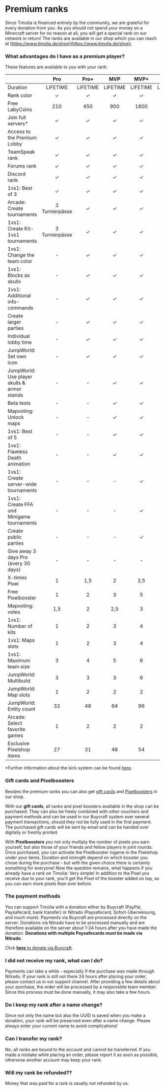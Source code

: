 # Premium ranks
Since Timolia is financed entirely by the community, we are grateful for every donation from you. 
As you should not spend your money on a Minecraft server for no reason at all, you will get a special rank on our network in return! 
The ranks are available in our shop which you can reach at [https://www.timolia.de/shop](https://www.timolia.de/shop).  

### What advantages do I have as a premium player?
These features are available to you with your rank:

|                                                  | <span class='pro'>Pro</span> | <span class='pro'>Pro+</span> | <span class='mvp'>MVP</span> | <span class='mvp'>MVP+</span> | <span class='expert'>Expert</span> |
|:-------------------------------------------------|:----------------------------:|:-----------------------------:|:----------------------------:|:-----------------------------:|:----------------------------------:|
| Duration                                         |           LIFETIME           |           LIFETIME            |           LIFETIME           |           LIFETIME            |              LIFETIME              |
| Rank color                                       |           &check;            |            &check;            |           &check;            |            &check;            |              &check;               |
| Free LabyCoins                                   |             210              |              450              |             900              |             1800              |                3000                |
| Join full servers*                               |           &check;            |            &check;            |           &check;            |            &check;            |              &check;               |
| Access to the Premium Lobby                      |           &check;            |            &check;            |           &check;            |            &check;            |              &check;               |
| TeamSpeak rank                                   |           &check;            |            &check;            |           &check;            |            &check;            |              &check;               |
| Forums rank                                      |           &check;            |            &check;            |           &check;            |            &check;            |              &check;               |
| Discord rank                                     |           &check;            |            &check;            |           &check;            |            &check;            |              &check;               |
| 1vs1: Best of 3                                  |           &check;            |            &check;            |           &check;            |            &check;            |              &check;               |
| Arcade: Create tournaments                       |        3 Turnierpässe        |            &check;            |           &check;            |            &check;            |              &check;               |
| 1vs1: Create Kit-1vs1 tournaments                |        3 Turnierpässe        |            &check;            |           &check;            |            &check;            |              &check;               |
| 1vs1: Change the team color                      |              -               |            &check;            |           &check;            |            &check;            |              &check;               |
| 1vs1: Blocks as skulls                           |              -               |            &check;            |           &check;            |            &check;            |              &check;               |
| 1vs1: Additional info-commands                   |              -               |            &check;            |           &check;            |            &check;            |              &check;               |
| Create larger parties                            |              -               |            &check;            |           &check;            |            &check;            |              &check;               |
| Individual lobby time                            |              -               |            &check;            |           &check;            |            &check;            |              &check;               |
| JumpWorld: Set own icon                          |              -               |            &check;            |           &check;            |            &check;            |              &check;               |
| JumpWorld: Use player skulls & armor stands      |              -               |               -               |           &check;            |            &check;            |              &check;               |
| Beta tests                                       |              -               |               -               |           &check;            |            &check;            |              &check;               |
| Mapvoting: Unlock maps                           |              -               |               -               |           &check;            |            &check;            |              &check;               |
| 1vs1: Best of 5                                  |              -               |               -               |           &check;            |            &check;            |              &check;               |
| 1vs1: Flawless Death animation                   |              -               |               -               |           &check;            |            &check;            |              &check;               |
| 1vs1: Create server-wide tournaments             |              -               |               -               |              -               |            &check;            |              &check;               |
| 1vs1: Create FFA und Minigame tournaments        |              -               |               -               |              -               |            &check;            |              &check;               |
| Create public parties                            |              -               |               -               |              -               |            &check;            |              &check;               |
| Give away 3 days Pro (every 30 days)             |              -               |               -               |              -               |               -               |              &check;               |
| X-times Pixel                                    |              1               |              1,5              |              2               |              2,5              |                 3                  |
| Free Pixelbooster                                |              1               |               2               |              3               |               5               |                 10                 | 
| Mapvoting: votes                                 |             1,5              |               2               |             2,5              |               3               |                 4                  |
| 1vs1: Number of kits                             |              1               |               2               |              3               |               4               |                 5                  |
| 1vs1: Maps slots                                 |              1               |               2               |              3               |               4               |                 5                  |
| 1vs1: Maximum team size                          |              3               |               4               |              5               |               6               |              &infin;               |
| JumpWorld: Multibuild                            |              3               |               3               |              3               |               6               |                 6                  |
| JumpWorld: Map slots                             |              1               |               2               |              2               |               2               |                 3                  |
| JumpWorld: Entity count                          |              32              |              48               |              64              |              96               |                128                 |
| Arcade: Select favorite games                    |              1               |               2               |              2               |               2               |                 3                  |
| Exclusive Pixelshop items                        |              27              |              31               |              48              |              54               |                 64                 |

*Further information about the kick system can be found [here](/faq/#wie-funktioniert-das-kick-system).

### Gift cards and Pixelboosters
Besides the premium ranks you can also get [gift cards](https://shop.timolia.de/#Gifts) and [Pixelboosters](https://shop.timolia.de/#Pixel) in our shop.

With our **gift cards**, all ranks and pixel boosters available in the shop can be purchased. They can also be freely combined with other vouchers and payment methods 
and can be used in our Buycraft system over several payment transactions, should they not be fully used in the first payment.
The purchased gift cards will be sent by email and can be handed over digitally or freshly printed.    

With **Pixelboosters** you not only multiply the number of pixels you earn yourself, but also those of your friends and fellow players in joint rounds. 
Once purchased, you can activate the Pixelbooster ingame in the Pixelshop under your items. 
Duration and strength depend on which booster you chose during the purchase - but with the given choice there is certainly something for everyone!
Now the question remains, what happens if you already have a rank on Timolia: Very simple! 
In addition to the Pixel you receive due to your rank, you'll get the Pixel of the booster added on top, so you can earn more pixels than ever before.

### The payment methods
You can support Timolia with a donation either by Buycraft (PayPal, Paysafecard, bank transfer) or Nitrado (Paysafecard, Sofort-Überweisung, and much more). 
Payments via Buycraft are processed directly on the server. 
Donations via Nitrado have to be processed manually and are therefore available on the server about 1-24 hours after you have made the donation. 
**Donations with multiple Paysafecards must be made via Nitrado**.

Click [<strong>here</strong> to donate via Buycraft](https://shop.timolia.de/).

### I did not receive my rank, what can I do?
Payments can take a while - especially if the purchase was made through Nitrado. 
If your rank is still not there 24 hours after placing your order, please contact us in out support channel. 
After providing a few details about your purchase, the order will be processed by a responsible team member. 
Since this process must be done manually, it may also take a few hours. 

### Do I keep my rank after a name change?
Since not only the name but also the UUID is saved when you make a donation, your rank will be preserved even after a name change.
Please always enter your current name to avoid complications!

### Can I transfer my rank?
No, all ranks are bound to the account and cannot be transferred. 
If you made a mistake while placing an order, please report it as soon as possible, otherwise another account may keep your rank.

### Will my rank be refunded??
Money that was paid for a rank is usually not refunded by us.

